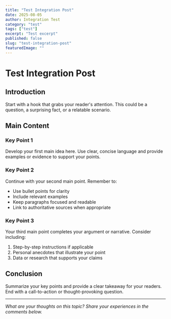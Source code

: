 ```yaml
---
title: "Test Integration Post"
date: 2025-08-05
author: Integration Test
category: "test"
tags: ["test"]
excerpt: "Test excerpt"
published: false
slug: "test-integration-post"
featuredImage: ""
---
```


# Test Integration Post

## Introduction

Start with a hook that grabs your reader's attention. This could be a question, a surprising fact, or a relatable scenario.

## Main Content

### Key Point 1

Develop your first main idea here. Use clear, concise language and provide examples or evidence to support your points.

### Key Point 2

Continue with your second main point. Remember to:

- Use bullet points for clarity
- Include relevant examples
- Keep paragraphs focused and readable
- Link to authoritative sources when appropriate

### Key Point 3

Your third main point completes your argument or narrative. Consider including:

1. Step-by-step instructions if applicable
2. Personal anecdotes that illustrate your point
3. Data or research that supports your claims

## Conclusion

Summarize your key points and provide a clear takeaway for your readers. End with a call-to-action or thought-provoking question.

---

*What are your thoughts on this topic? Share your experiences in the comments below.*
